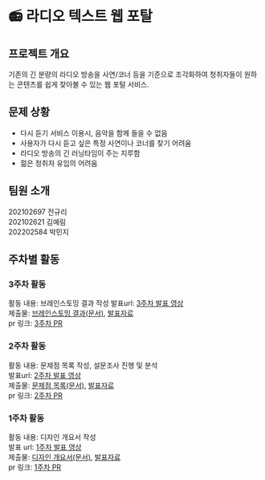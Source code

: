 # 📻 라디오 텍스트 웹 포탈

## 프로젝트 개요
기존의 긴 분량의 라디오 방송을 사연/코너 등을 기준으로 조각화하여 청취자들이 원하는 콘텐츠를 쉽게 찾아볼 수 있는 웹 포털 서비스.


## 문제 상황
- 다시 듣기 서비스 이용시, 음악을 함께 들을 수 없음
- 사용자가 다시 듣고 싶은 특정 사연이나 코너를 찾기 어려움
- 라디오 방송의 긴 러닝타임이 주는 지루함
- 젊은 청취자 유입의 어려움


## 팀원 소개
202102697 전규리  
202102621 김예림  
202202584 박민지

## 주차별 활동
### 3주차 활동
활동 내용: 브레인스토밍 결과 작성
발표url: [3주차 발표 영상]()   
제출물: [브레인스토밍 결과(문서)](), [발표자료]()  
pr 링크: [3주차 PR](https://github.com/radio-portal/radio-portal/pull/6)

### 2주차 활동
활동 내용: 문제점 목록 작성, 설문조사 진행 및 분석  
발표url: [2주차 발표 영상](https://www.youtube.com/watch?v=bMJGFPFRQe0&ab_channel=%EB%B0%95%EB%AF%BC%EC%A7%80)   
제출물: [문제점 목록(문서)](./docs/7조-2주차-피스캐스트-문제점%20개요서.pdf), [발표자료](./docs/7조-2주차-피스캐스트-발표자료.pdf)  
pr 링크: [2주차 PR](https://github.com/radio-portal/radio-portal/pull/2)


### 1주차 활동 
활동 내용: 디자인 개요서 작성  
발표 url: [1주차 발표 영상](https://youtu.be/V-AReXKBTvU)  
제출물: [디자인 개요서(문서)](https://github.com/radio-portal/radio-portal/blob/main/docs/1%EC%A3%BC%EC%B0%A8_%EB%94%94%EC%9E%90%EC%9D%B8%EA%B0%9C%EC%9A%94%EC%84%9C_7%EC%A1%B0.pdf), [발표자료](https://github.com/radio-portal/radio-portal/blob/main/docs/1%EC%A3%BC%EC%B0%A8_%EB%94%94%EC%9E%90%EC%9D%B8%EA%B0%9C%EC%9A%94%EC%84%9C_7%EC%A1%B0.pdf)  
pr 링크: [1주차 PR](https://github.com/radio-portal/radio-portal/pull/1)